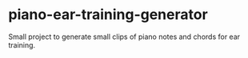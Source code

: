 # piano-ear-training-generator

Small project to generate small clips of piano notes and chords for ear training.
